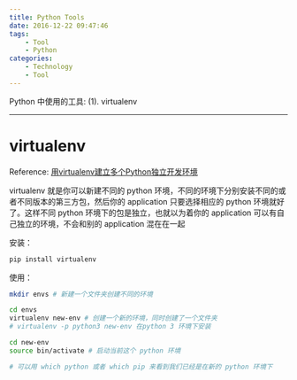 ```yaml
---
title: Python Tools
date: 2016-12-22 09:47:46
tags:
	- Tool
	- Python
categories:
	- Technology
	- Tool
---
```


Python 中使用的工具:
(1). virtualenv
<!-- more -->

***

# virtualenv

Reference: [用virtualenv建立多个Python独立开发环境](http://www.nowamagic.net/academy/detail/1330228)

virtualenv 就是你可以新建不同的 python 环境，不同的环境下分别安装不同的或者不同版本的第三方包，然后你的 application 只要选择相应的 python 环境就好了。这样不同 python 环境下的包是独立，也就以为着你的 application 可以有自己独立的环境，不会和别的 application 混在在一起

安装：
``` sh
pip install virtualenv
```

使用：
``` sh
mkdir envs # 新建一个文件夹创建不同的环境

cd envs 
virtualenv new-env # 创建一个新的环境，同时创建了一个文件夹
# virtualenv -p python3 new-env 在python 3 环境下安装

cd new-env
source bin/activate # 启动当前这个 python 环境

# 可以用 which python 或者 which pip 来看到我们已经是在新的 python 环境下

```


